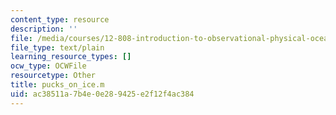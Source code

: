 ```yaml
---
content_type: resource
description: ''
file: /media/courses/12-808-introduction-to-observational-physical-oceanography-fall-2004/ac38511a7b4e0e289425e2f12f4ac384_pucks_on_ice.m
file_type: text/plain
learning_resource_types: []
ocw_type: OCWFile
resourcetype: Other
title: pucks_on_ice.m
uid: ac38511a-7b4e-0e28-9425-e2f12f4ac384
---
```


